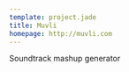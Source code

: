 ```yaml
---
template: project.jade
title: Muvli
homepage: http://muvli.com
---
```


Soundtrack mashup generator
